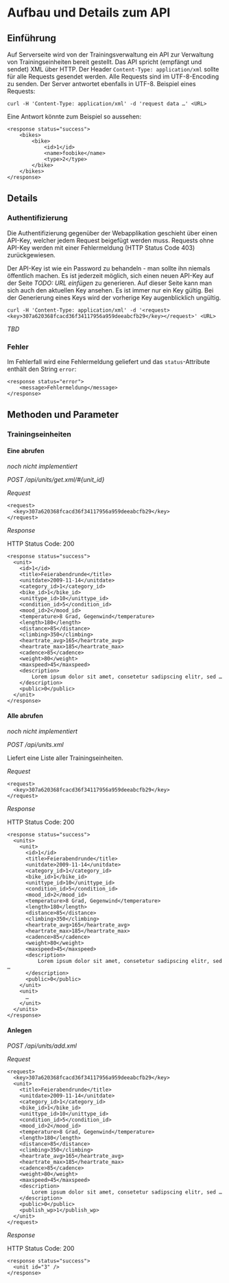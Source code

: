 # Aufbau und Details zum API

## Einführung

Auf Serverseite wird von der Trainingsverwaltung ein API zur Verwaltung von Trainingseinheiten bereit gestellt. Das API spricht (empfängt und sendet) XML über HTTP. Der Header `Content-Type: application/xml` sollte für alle Requests gesendet werden. Alle Requests sind im UTF-8-Encoding zu senden. Der Server antwortet ebenfalls in UTF-8. Beispiel eines Requests:

```
curl -H 'Content-Type: application/xml' -d 'request data …' <URL>
```

Eine Antwort könnte zum Beispiel so aussehen:

```
<response status="success">
    <bikes>
        <bike>
            <id>1</id>
            <name>foobike</name>
            <type>2</type>
        </bike>
    </bikes>
</response>
```

## Details

### Authentifizierung

Die Authentifizierung gegenüber der Webapplikation geschieht über einen API-Key, welcher jedem Request beigefügt werden muss. Requests ohne API-Key werden mit einer Fehlermeldung (HTTP Status Code 403) zurückgewiesen.

Der API-Key ist wie ein Password zu behandeln - man sollte ihn niemals öffentlich machen. Es ist jederzeit möglich, sich einen neuen API-Key auf der Seite *TODO: URL einfügen* zu generieren. Auf dieser Seite kann man sich auch den aktuellen Key ansehen. Es ist immer nur ein Key gültig. Bei der Generierung eines Keys wird der vorherige Key augenblicklich ungültig.

```
curl -H 'Content-Type: application/xml' -d '<request><key>307a620368fcacd36f34117956a959deeabcfb29</key></request>' <URL>
```

_TBD_

### Fehler

Im Fehlerfall wird eine Fehlermeldung geliefert und das `status`-Attribute enthält den String `error`:

```
<response status="error">
    <message>Fehlermeldung</message>
</response>
```

## Methoden und Parameter

### Trainingseinheiten

#### Eine abrufen

_noch nicht implementiert_

*POST /api/units/get.xml/#{unit_id}*

_Request_

```
<request>
  <key>307a620368fcacd36f34117956a959deeabcfb29</key>
</request>
```

_Response_

HTTP Status Code: 200

```
<response status="success">
  <unit>
    <id>1</id>
    <title>Feierabendrunde</title>
    <unitdate>2009-11-14</unitdate>
    <category_id>1</category_id>
    <bike_id>1</bike_id>
    <unittype_id>10</unittype_id>
    <condition_id>5</condition_id>
    <mood_id>2</mood_id>
    <temperature>8 Grad, Gegenwind</temperature>
    <length>180</length>
    <distance>85</distance>
    <climbing>350</climbing>
    <heartrate_avg>165</heartrate_avg>
    <heartrate_max>185</heartrate_max>
    <cadence>85</cadence>
    <weight>80</weight>
    <maxspeed>45</maxspeed>
    <description>
        Lorem ipsum dolor sit amet, consetetur sadipscing elitr, sed …
    </description>
    <public>0</public>
  </unit>
</response>
```

#### Alle abrufen

_noch nicht implementiert_

*POST /api/units.xml*

Liefert eine Liste aller Trainingseinheiten.

_Request_

```
<request>
  <key>307a620368fcacd36f34117956a959deeabcfb29</key>
</request>
```

_Response_

HTTP Status Code: 200

```
<response status="success">
  <units>
    <unit>
      <id>1</id>
      <title>Feierabendrunde</title>
      <unitdate>2009-11-14</unitdate>
      <category_id>1</category_id>
      <bike_id>1</bike_id>
      <unittype_id>10</unittype_id>
      <condition_id>5</condition_id>
      <mood_id>2</mood_id>
      <temperature>8 Grad, Gegenwind</temperature>
      <length>180</length>
      <distance>85</distance>
      <climbing>350</climbing>
      <heartrate_avg>165</heartrate_avg>
      <heartrate_max>185</heartrate_max>
      <cadence>85</cadence>
      <weight>80</weight>
      <maxspeed>45</maxspeed>
      <description>
          Lorem ipsum dolor sit amet, consetetur sadipscing elitr, sed …
      </description>
      <public>0</public>
    </unit>
    <unit>
      …
    </unit>
  </units>
</response>
```

#### Anlegen

*POST /api/units/add.xml*

_Request_

```
<request>
  <key>307a620368fcacd36f34117956a959deeabcfb29</key>
  <unit>
    <title>Feierabendrunde</title>
    <unitdate>2009-11-14</unitdate>
    <category_id>1</category_id>
    <bike_id>1</bike_id>
    <unittype_id>10</unittype_id>
    <condition_id>5</condition_id>
    <mood_id>2</mood_id>
    <temperature>8 Grad, Gegenwind</temperature>
    <length>180</length>
    <distance>85</distance>
    <climbing>350</climbing>
    <heartrate_avg>165</heartrate_avg>
    <heartrate_max>185</heartrate_max>
    <cadence>85</cadence>
    <weight>80</weight>
    <maxspeed>45</maxspeed>
    <description>
        Lorem ipsum dolor sit amet, consetetur sadipscing elitr, sed …
    </description>
    <public>0</public>
    <publish_wp>1</publish_wp>
  </unit>
</request>
```

_Response_

HTTP Status Code: 200

```
<response status="success">
  <unit id="3" />
</response>
```
